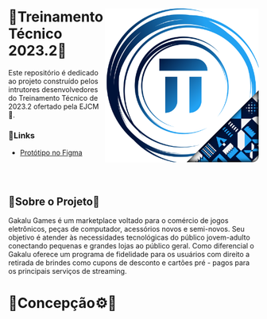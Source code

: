 <h1>
  <img src="./LogoTT23_2.svg" align="right" width="310px"/>
  🔹Treinamento Técnico 2023.2🔹
</h1>
Este repositório é dedicado ao projeto construído pelos intrutores desenvolvedores do Treinamento Técnico de 2023.2 ofertado pela EJCM🏯.

### 🔗Links
- [Protótipo no Figma](https://www.figma.com/file/kCyEHO7BBkWafjfb2S3Fgs/Prot%C3%B3tipo---Gakalu?type=design&node-id=0%3A1&mode=design&t=lREN3Xy4N159TgtY-1)


<br/>
<br/>

## 🔹Sobre o Projeto🔹
Gakalu Games é um marketplace  voltado para o comércio de jogos eletrônicos, peças de computador, acessórios novos e semi-novos.
Seu objetivo é atender às necessidades tecnológicas do público jovem-adulto conectando pequenas e grandes lojas ao público geral.
Como diferencial o Gakalu oferece um programa de fidelidade para os usuários com direito a retirada de brindes como cupons de desconto
e cartões pré - pagos para os principais serviços de streaming.

# 🔹Concepção⚙️🔹
